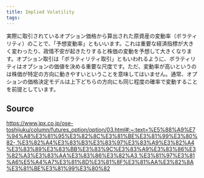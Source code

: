 ```yaml
---
title: Implied Volatility
tags: 
---
```


実際に取引されているオプション価格から算出された原資産の変動率（ボラティリティ）のことで、「予想変動率」ともいいます。これは重要な経済指標が大きく変わったり、政情不安が起きたりすると株価の変動を予想して大きくなります。オプション取引は「ボラティリティ取引」ともいわれるように、ボラティリティはオプションの価値を決める重要な尺度です。ただ、変動率が高いというのは株価が特定の方向に動きやすいということを意味してはいません。通常、オプションの価格決定モデルは上下どちらの方向にも同じ程度の確率で変動することを前提としています。

## Source
https://www.jpx.co.jp/ose-toshijuku/column/futures_option/option/03.html#:~:text=%E5%88%A9%E7%94%A8%E3%81%95%E3%82%8C%E3%81%BE%E3%81%99%E3%80%82-,%E3%82%A4%E3%83%B3%E3%83%97%E3%83%A9%E3%82%A4%E3%83%89%E3%83%BB%E3%83%9C%E3%83%A9%E3%83%86%E3%82%A3%E3%83%AA%E3%83%86%E3%82%A3,%E3%81%97%E3%81%A6%E5%A4%A7%E3%81%8D%E3%81%8F%E3%81%AA%E3%82%8A%E3%81%BE%E3%81%99%E3%80%82